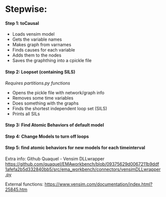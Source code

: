 # Stepwise:
#### Step 1: toCausal
* Loads vensim model
* Gets the variable names
* Makes graph from varnames
* Finds causes for each variable
* Adds them to the nodes
* Saves the graphthing into a cpickle file
#### Step 2: Loopset (containing SILS) 
*Requires partitions.py functions*

* Opens the pickle file with network/graph info
* Removes some time variables
* Does something with the graphs
* Finds the shortest independent loop set (SILS)
* Prints all SILs
	
#### Step 3: Find Atomic Behaviors of default model
#### Step 4: Change Models to turn off loops
#### Step 5: find atomic behaviors for new models for each timeinterval
	

Extra info:
Github Quaquel - Vensim DLLwrapper https://github.com/quaquel/EMAworkbench/blob/09375629d0067211b9ddf1afefa2b5d332840bb5/src/ema_workbench/connectors/vensimDLLwrapper.py
	
External functions:
https://www.vensim.com/documentation/index.html?25845.htm
	
